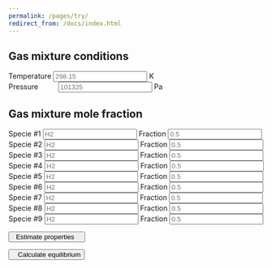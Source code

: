```yaml
---
permalink: /pages/try/
redirect_from: /docs/index.html
---
```



<div class="container">
    <h2 class="text-center"><b>Gas mixture conditions</b></h2>
    <div class="form-group">
            <div class="input-group">
                <span class="input-group-addon text-left" id="T-addon">Temperature</span>
                <input type="number" class="form-control text-right" placeholder="298.15" aria-describedby="T-addon" id="T" min="0">
                <span class="input-group-addon text-right" id="T-addon">K&ensp;</span>
            </div>
    </div>
    <div class="form-group">
        <div class="input-group">
            <span class="input-group-addon text-left" id="P-addon">Pressure&nbsp;&nbsp;&nbsp;&nbsp;&nbsp;&nbsp;&nbsp;&nbsp;&nbsp;</span>
            <input type="number" class="form-control text-right" placeholder="101325" aria-describedby="P-addon" id="P" min="0">
            <span class="input-group-addon text-right">Pa</span>
        </div>
    </div>
</div>

<div class="container">
    <h2 class="text-center"><b>Gas mixture mole fraction</b></h2>
    <div class="row">
        <div class="form-group">
            <div class="input-group">
                    <span class="input-group-addon text-center" id="n1-addon">Specie #1</span> 
                    <input type="text" class="form-control text-right" placeholder="H2" aria-describedby="n1-addon" id="n1">
                    <span class="input-group-addon text-center" id="x1-addon">Fraction</span> 
                    <input type="text" class="form-control text-right" placeholder="0.5" aria-describedby="x1-addon" id="x1" min="0" max="1">
            </div>
        </div>
    </div>
    <div class="row">
        <div class="form-group">
            <div class="input-group">
                    <span class="input-group-addon text-center" id="n2-addon">Specie #2</span> 
                    <input type="text" class="form-control text-right" placeholder="H2" aria-describedby="n2-addon" id="n2">
                    <span class="input-group-addon text-center" id="x2-addon">Fraction</span> 
                    <input type="text" class="form-control text-right" placeholder="0.5" aria-describedby="x2-addon" id="x2" min="0" max="1">
            </div>
        </div>
    </div>
        <div class="row">
        <div class="form-group">
            <div class="input-group">
                    <span class="input-group-addon text-center" id="n3-addon">Specie #3</span> 
                    <input type="text" class="form-control text-right" placeholder="H2" aria-describedby="n3-addon" id="n3">
                    <span class="input-group-addon text-center" id="x3-addon">Fraction</span> 
                    <input type="text" class="form-control text-right" placeholder="0.5" aria-describedby="x3-addon" id="x3" min="0" max="1">
            </div>
        </div>
    </div>
    <div class="row">
        <div class="form-group">
            <div class="input-group">
                    <span class="input-group-addon text-center" id="n4-addon">Specie #4</span> 
                    <input type="text" class="form-control text-right" placeholder="H2" aria-describedby="n4-addon" id="n4">
                    <span class="input-group-addon text-center" id="x4-addon">Fraction</span> 
                    <input type="text" class="form-control text-right" placeholder="0.5" aria-describedby="x4-addon" id="x4" min="0" max="1">
            </div>
        </div>
    </div>
    <div class="row">
        <div class="form-group">
            <div class="input-group">
                    <span class="input-group-addon text-center" id="n5-addon">Specie #5</span> 
                    <input type="text" class="form-control text-right" placeholder="H2" aria-describedby="n5-addon" id="n5">
                    <span class="input-group-addon text-center" id="x5-addon">Fraction</span> 
                    <input type="text" class="form-control text-right" placeholder="0.5" aria-describedby="x5-addon" id="x5" min="0" max="1">
            </div>
        </div>
    </div>
    <div class="row">
        <div class="form-group">
            <div class="input-group">
                    <span class="input-group-addon text-center" id="n6-addon">Specie #6</span> 
                    <input type="text" class="form-control text-right" placeholder="H2" aria-describedby="n6-addon" id="n6">
                    <span class="input-group-addon text-center" id="x6-addon">Fraction</span> 
                    <input type="text" class="form-control text-right" placeholder="0.5" aria-describedby="x6-addon" id="x6" min="0" max="1">
            </div>
        </div>
    </div>
    <div class="row">
        <div class="form-group">
            <div class="input-group">
                    <span class="input-group-addon text-center" id="n7-addon">Specie #7</span> 
                    <input type="text" class="form-control text-right" placeholder="H2" aria-describedby="n7-addon" id="n7">
                    <span class="input-group-addon text-center" id="x7-addon">Fraction</span> 
                    <input type="text" class="form-control text-right" placeholder="0.5" aria-describedby="x7-addon" id="x7" min="0" max="1">
            </div>
        </div>
    </div>
    <div class="row">
        <div class="form-group">
            <div class="input-group">
                    <span class="input-group-addon text-center" id="n8-addon">Specie #8</span> 
                    <input type="text" class="form-control text-right" placeholder="H2" aria-describedby="n8-addon" id="n8">
                    <span class="input-group-addon text-center" id="x8-addon">Fraction</span> 
                    <input type="text" class="form-control text-right" placeholder="0.5" aria-describedby="x8-addon" id="x8" min="0" max="1">
            </div>
        </div>
    </div>
    <div class="row">
        <div class="form-group">
            <div class="input-group">
                    <span class="input-group-addon text-center" id="n9-addon">Specie #9</span> 
                    <input type="text" class="form-control text-right" placeholder="H2" aria-describedby="n9-addon" id="n9">
                    <span class="input-group-addon text-center" id="x9-addon">Fraction</span> 
                    <input type="text" class="form-control text-right" placeholder="0.5" aria-describedby="x9-addon" id="x9" min="0" max="1">
            </div>
        </div>
    </div>
</div>

<div class="container">
    <div class = "col-md-6 text-center">
        <p class="text-center"><button class="btn btn-primary btn-lg" onclick="estimateProperties()"><i class="fa fa-rocket" aria-hidden="true"></i>&ensp;Estimate properties&ensp;&ensp;</button></p>
    </div>
    <div class = "col-md-6 text-center">
        <p class="text-center"><button class="btn btn-primary btn-lg" onclick="calculateEquilibrium()"><i class="fa fa-spinner" aria-hidden="true"></i>&ensp;&nbsp;Calculate equilibrium</button></p>
    </div>
</div>

